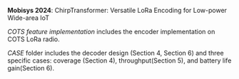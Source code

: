 **Mobisys 2024**: ChirpTransformer: Versatile LoRa Encoding for Low-power Wide-area IoT

*COTS feature implementation* includes the encoder implementation on COTS LoRa radio.

*CASE* folder includes the decoder design (Section 4, Section 6) and three specific cases: coverage (Section 4), throughput(Section 5), and battery life gain(Section 6).
